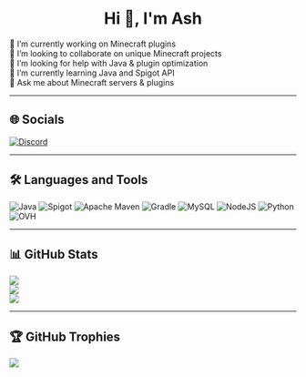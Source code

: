 <h1 align="center">Hi 👋, I'm Ash</h1>

<div align="left">

🔭 I’m currently working on Minecraft plugins<br>
👯 I’m looking to collaborate on unique Minecraft projects<br>
🤝 I’m looking for help with Java & plugin optimization<br>
🌱 I’m currently learning Java and Spigot API<br>
💬 Ask me about Minecraft servers & plugins

</div>

---

## 🌐 Socials

[![Discord](https://img.shields.io/badge/As_h_-%238C9EFF.svg?style=for-the-badge&logo=discord&logoColor=white)](https://discord.com/users/832916983045292062)

---

## 🛠 Languages and Tools

![Java](https://img.shields.io/badge/Java-%23ED8B00.svg?style=for-the-badge&logo=openjdk&logoColor=white)
![Spigot](https://img.shields.io/badge/Spigot-%23F68A1F.svg?style=for-the-badge&logo=apachemaven&logoColor=white)
![Apache Maven](https://img.shields.io/badge/Maven-%23C71A36.svg?style=for-the-badge&logo=apachemaven&logoColor=white)
![Gradle](https://img.shields.io/badge/Gradle-%2302303A.svg?style=for-the-badge&logo=gradle&logoColor=white)
![MySQL](https://img.shields.io/badge/MySQL-%234479A1.svg?style=for-the-badge&logo=mysql&logoColor=white)
![NodeJS](https://img.shields.io/badge/Node.js-%236DA55F.svg?style=for-the-badge&logo=node.js&logoColor=white)
![Python](https://img.shields.io/badge/Python-%233670A0.svg?style=for-the-badge&logo=python&logoColor=ffdd54)
![OVH](https://img.shields.io/badge/OVH-%23123F6D.svg?style=for-the-badge&logo=ovh&logoColor=white)

---

## 📊 GitHub Stats

![](https://github-readme-stats.vercel.app/api?username=Ash-studio&theme=default&hide_border=false&include_all_commits=true&count_private=true)<br/>
![](https://streak-stats.demolab.com?user=Ash-studio&theme=default&hide_border=false)<br/>
![](https://github-readme-stats.vercel.app/api/top-langs/?username=Ash-studio&theme=default&hide_border=false&layout=compact)

---

## 🏆 GitHub Trophies

![](https://github-profile-trophy.vercel.app/?username=Ash-Studio&theme=flat&no-frame=false&no-bg=false&margin-w=4)
